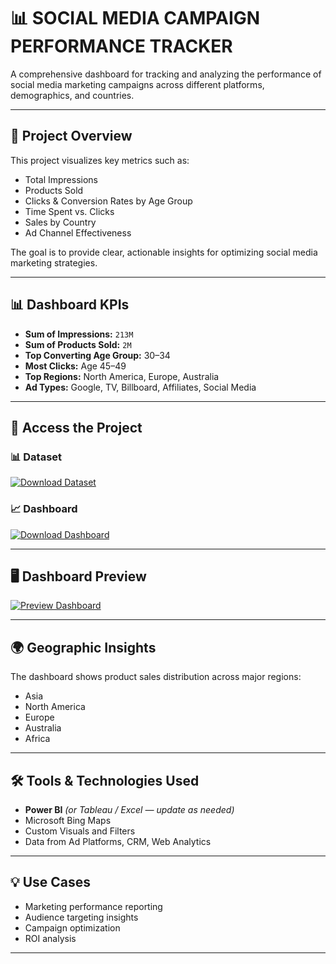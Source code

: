# 📊 SOCIAL MEDIA CAMPAIGN PERFORMANCE TRACKER

A comprehensive dashboard for tracking and analyzing the performance of social media marketing campaigns across different platforms, demographics, and countries.

---

## 📌 Project Overview

This project visualizes key metrics such as:

- Total Impressions
- Products Sold
- Clicks & Conversion Rates by Age Group
- Time Spent vs. Clicks
- Sales by Country
- Ad Channel Effectiveness

The goal is to provide clear, actionable insights for optimizing social media marketing strategies.

---

## 📊 Dashboard KPIs

- **Sum of Impressions:** `213M`  
- **Sum of Products Sold:** `2M`  
- **Top Converting Age Group:** 30–34  
- **Most Clicks:** Age 45–49  
- **Top Regions:** North America, Europe, Australia  
- **Ad Types:** Google, TV, Billboard, Affiliates, Social Media

---

## 🔘 Access the Project

### 📊 Dataset  
[![Download Dataset](https://img.shields.io/badge/DOWNLOAD-DATASET-lightblue?style=for-the-badge&logo=microsoft-excel&logoColor=white)](https://github.com/amar4542/Future_DS_02/tree/main/Task%202%20Dataset)

### 📈 Dashboard  
[![Download Dashboard](https://img.shields.io/badge/DOWNLOAD-DASHBOARD-Amber?style=for-the-badge&logo=tableau&logoColor=white)](https://github.com/amar4542/Future_DS_02/raw/main/Future_DS_02.pbit)

---

## 🖥 Dashboard Preview  

[![Preview Dashboard](https://img.shields.io/badge/VIEW-DASHBOARD-Green?style=for-the-badge&logo=google-chrome&logoColor=white)](https://github.com/amar4542/Future_DS_02/blob/main/Snapshot%20of%20Social%20Media%20Campaign%20Performance.png)

---

## 🌍 Geographic Insights

The dashboard shows product sales distribution across major regions:

- Asia
- North America
- Europe
- Australia
- Africa

---

## 🛠 Tools & Technologies Used

- **Power BI** *(or Tableau / Excel — update as needed)*
- Microsoft Bing Maps
- Custom Visuals and Filters
- Data from Ad Platforms, CRM, Web Analytics

---

## 💡 Use Cases

- Marketing performance reporting
- Audience targeting insights
- Campaign optimization
- ROI analysis

---

